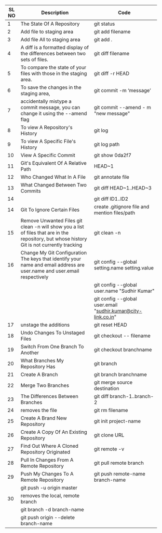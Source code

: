| SL NO | Description                                                                                                                                  | Code                                                          |
|-------|----------------------------------------------------------------------------------------------------------------------------------------------|---------------------------------------------------------------|
| 1     | The State Of A Repository                                                                                                                    | git status                                                    |
| 2     | Add file to staging area                                                                                                                     | git add filename                                              |
| 3     | Add file All to staging area                                                                                                                 | git add .                                                     |
| 4     | A diff is a formatted display of the differences between two sets of files.                                                                  | git diff filename                                             |
| 5     | To compare the state of your files with those in the staging area.                                                                           | git diff -r HEAD                                              |
| 6     | To save the changes in the staging area,                                                                                                     | git commit -m ‘message’                                       |
| 7     | accidentally mistype a commit message, you can change it using the --amend flag                                                              | git commit --amend - m "new message"                          |
| 8     | To view A Repository's History                                                                                                               | git log                                                       |
| 9     | To view A Specific File's History                                                                                                            | git log path                                                  |
| 10    | View A Specific Commit                                                                                                                       | git show 0da2f7                                               |
| 11    | Git's Equivalent Of A Relative Path                                                                                                          | HEAD~1                                                        |
| 12    | Who Changed What In A File                                                                                                                   | git annotate file                                             |
| 13    | What Changed Between Two Commits                                                                                                             | git diff HEAD~1..HEAD~3                                       |
| 14    |                                                                                                                                              | git diff ID1..ID2                                             |
| 14    | Git To Ignore Certain Files                                                                                                                  | create .gitignore file and mention files/path                 |
| 15    | Remove Unwanted Files git clean -n will show you a list of files that are in the repository, but whose history Git is not currently tracking | git clean -n                                                  |
| 16    | Change My Git Configuration The keys that identify your name and email address are user.name and user.email respectively                     | git config --global setting.name setting.value                |
|       |                                                                                                                                              | git config --global user.name "Sudhir Kumar"                  |
|       |                                                                                                                                              | git config --global user.email "sudhir.kumar@city-link.co.in" |
| 17    | unstage the additions                                                                                                                        | git reset HEAD                                                |
| 18    | Undo Changes To Unstaged Files                                                                                                               | git checkout -- filename                                      |
| 19    | Switch From One Branch To Another                                                                                                            | git checkout branchname                                       |
| 20    | What Branches My Repository Has                                                                                                              | git branch                                                    |
| 21    | Create A Branch                                                                                                                              | git branch branchname                                         |
| 22    | Merge Two Branches                                                                                                                           | git merge source destination                                  |
| 23    | The Differences Between Branches                                                                                                             | git diff branch-1..branch-2                                   |
| 24    | removes the file                                                                                                                             | git rm filename                                               |
| 25    | Create A Brand New Repository                                                                                                                | git init project-name                                         |
| 26    | Create A Copy Of An Existing Repository                                                                                                      | git clone URL                                                 |
| 27    | Find Out Where A Cloned Repository Originated                                                                                                | git remote -v                                                 |
| 28    | Pull In Changes From A Remote Repository                                                                                                     | git pull remote branch                                        |
| 29    | Push My Changes To A Remote Repository                                                                                                       | git push remote-name branch-name                              |
                        | git push -u origin master                                     |
| 30    | removes the local, remote branch  
                        | git branch -d branch-name                                     |
                        | git push origin --delete branch-name                          |
